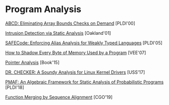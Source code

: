 # Program Analysis

[ABCD: Eliminating Array Bounds Checks on Demand](http://citeseerx.ist.psu.edu/viewdoc/download?doi=10.1.1.33.6386&rep=rep1&type=pdf) [PLDI'00]

[Intrusion Detection via Static Analysis](http://www.csl.sri.com/users/ddean/papers/oakland01.pdf) [Oakland'01]

[SAFECode: Enforcing Alias Analysis for Weakly Typed Languages](https://llvm.org/pubs/2006-05-12-PLDI-SAFECode.pdf) [PLDI'05]

[How to Shadow Every Byte of Memory Used by a Program](http://www-leland.stanford.edu/class/cs343/resources/shadow-memory2007.pdf) [VEE'07]

[Pointer Analysis](https://yanniss.github.io/points-to-tutorial15.pdf) [Book'15]

[DR. CHECKER: A Soundy Analysis for Linux Kernel Drivers](https://www.usenix.org/system/files/conference/usenixsecurity17/sec17-machiry.pdf) [USS'17]

[PMAF: An Algebraic Framework for Static Analysis of Probabilistic
Programs](https://www.cs.cmu.edu/~diw3/papers/WangHR17.pdf) [PLDI'18]

[Function Merging by Sequence
Alignment](http://homepages.inf.ed.ac.uk/hleather/publications/2019_functionmergesequencealign_cgo2019.pdf) [CGO'19]
